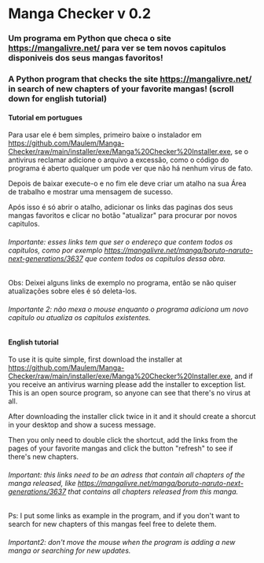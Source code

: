 # Manga Checker v 0.2

### Um programa em Python que checa o site https://mangalivre.net/ para ver se tem novos capitulos disponiveis dos seus mangas favoritos!

### A Python program that checks the site https://mangalivre.net/ in search of new chapters of your favorite mangas! (scroll down for english tutorial)

#### Tutorial em portugues

Para usar ele é bem simples, primeiro baixe o instalador em https://github.com/Maulem/Manga-Checker/raw/main/installer/exe/Manga%20Checker%20Installer.exe, se o antivirus reclamar adicione o arquivo a excessão, como o código do programa é aberto qualquer um pode ver que não há nenhum virus de fato.

Depois de baixar execute-o e no fim ele deve criar um atalho na sua Área de trabalho e mostrar uma mensagem de sucesso.

Após isso é só abrir o atalho, adicionar os links das paginas dos seus mangas favoritos e clicar no botão "atualizar" para procurar por novos capitulos.

###### Importante: esses links tem que ser o endereço que contem todos os capitulos, como por exemplo https://mangalivre.net/manga/boruto-naruto-next-generations/3637 que contem todos os capitulos dessa obra.

Obs: Deixei alguns links de exemplo no programa, então se não quiser atualizações sobre eles é só deleta-los.

###### Importante 2: não mexa o mouse enquanto o programa adiciona um novo capitulo ou atualiza os capitulos existentes.

#### English tutorial

To use it is quite simple, first download the installer at https://github.com/Maulem/Manga-Checker/raw/main/installer/exe/Manga%20Checker%20Installer.exe, and if you receive an antivirus warning please add the installer to exception list. This is an open source program, so anyone can see that there's no virus at all.

After downloading the installer click twice in it and it should create a shorcut in your desktop and show a sucess message.

Then you only need to double click the shortcut, add the links from the pages of your favorite mangas and click the button "refresh" to see if there's new chapters.

###### Important: this links need to be an adress that contain all chapters of the manga released, like https://mangalivre.net/manga/boruto-naruto-next-generations/3637 that contains all chapters released from this manga.

Ps: I put some links as example in the program, and if you don't want to search for new chapters of this mangas feel free to delete them.

###### Important2: don't move the mouse when the program is adding a new manga or searching for new updates.
